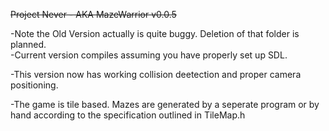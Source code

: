 ~~Project Never - AKA MazeWarrior
v0.0.5~~


-Note the Old Version actually is quite buggy.  Deletion of that folder is planned.  
-Current version compiles assuming you have properly set up SDL.

-This version now has working collision deetection and proper camera positioning.  

-The game is tile based.  Mazes are generated by a seperate program or by hand according to the specification outlined in TileMap.h